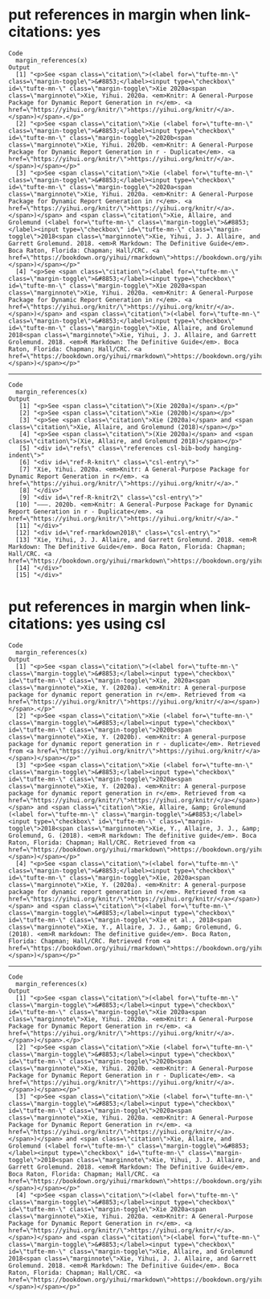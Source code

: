 # put references in margin when link-citations: yes

    Code
      margin_references(x)
    Output
      [1] "<p>See <span class=\"citation\">(<label for=\"tufte-mn-\" class=\"margin-toggle\">&#8853;</label><input type=\"checkbox\" id=\"tufte-mn-\" class=\"margin-toggle\">Xie 2020a<span class=\"marginnote\">Xie, Yihui. 2020a. <em>Knitr: A General-Purpose Package for Dynamic Report Generation in r</em>. <a href=\"https://yihui.org/knitr/\">https://yihui.org/knitr/</a>.</span>)</span>.</p>"                                                                                                                                                                                                                                                                                                                                                                                                                                                                               
      [2] "<p>See <span class=\"citation\">Xie (<label for=\"tufte-mn-\" class=\"margin-toggle\">&#8853;</label><input type=\"checkbox\" id=\"tufte-mn-\" class=\"margin-toggle\">2020b<span class=\"marginnote\">Xie, Yihui. 2020b. <em>Knitr: A General-Purpose Package for Dynamic Report Generation in r - Duplicate</em>. <a href=\"https://yihui.org/knitr/\">https://yihui.org/knitr/</a>.</span>)</span></p>"                                                                                                                                                                                                                                                                                                                                                                                                                                                                    
      [3] "<p>See <span class=\"citation\">Xie (<label for=\"tufte-mn-\" class=\"margin-toggle\">&#8853;</label><input type=\"checkbox\" id=\"tufte-mn-\" class=\"margin-toggle\">2020a<span class=\"marginnote\">Xie, Yihui. 2020a. <em>Knitr: A General-Purpose Package for Dynamic Report Generation in r</em>. <a href=\"https://yihui.org/knitr/\">https://yihui.org/knitr/</a>.</span>)</span> and <span class=\"citation\">Xie, Allaire, and Grolemund (<label for=\"tufte-mn-\" class=\"margin-toggle\">&#8853;</label><input type=\"checkbox\" id=\"tufte-mn-\" class=\"margin-toggle\">2018<span class=\"marginnote\">Xie, Yihui, J. J. Allaire, and Garrett Grolemund. 2018. <em>R Markdown: The Definitive Guide</em>. Boca Raton, Florida: Chapman; Hall/CRC. <a href=\"https://bookdown.org/yihui/rmarkdown\">https://bookdown.org/yihui/rmarkdown</a>.</span>)</span></p>"
      [4] "<p>See <span class=\"citation\">(<label for=\"tufte-mn-\" class=\"margin-toggle\">&#8853;</label><input type=\"checkbox\" id=\"tufte-mn-\" class=\"margin-toggle\">Xie 2020a<span class=\"marginnote\">Xie, Yihui. 2020a. <em>Knitr: A General-Purpose Package for Dynamic Report Generation in r</em>. <a href=\"https://yihui.org/knitr/\">https://yihui.org/knitr/</a>.</span>)</span> and <span class=\"citation\">(<label for=\"tufte-mn-\" class=\"margin-toggle\">&#8853;</label><input type=\"checkbox\" id=\"tufte-mn-\" class=\"margin-toggle\">Xie, Allaire, and Grolemund 2018<span class=\"marginnote\">Xie, Yihui, J. J. Allaire, and Garrett Grolemund. 2018. <em>R Markdown: The Definitive Guide</em>. Boca Raton, Florida: Chapman; Hall/CRC. <a href=\"https://bookdown.org/yihui/rmarkdown\">https://bookdown.org/yihui/rmarkdown</a>.</span>)</span></p>"

---

    Code
      margin_references(x)
    Output
       [1] "<p>See <span class=\"citation\">(Xie 2020a)</span>.</p>"                                                                                                                                                                              
       [2] "<p>See <span class=\"citation\">Xie (2020b)</span></p>"                                                                                                                                                                               
       [3] "<p>See <span class=\"citation\">Xie (2020a)</span> and <span class=\"citation\">Xie, Allaire, and Grolemund (2018)</span></p>"                                                                                                        
       [4] "<p>See <span class=\"citation\">(Xie 2020a)</span> and <span class=\"citation\">(Xie, Allaire, and Grolemund 2018)</span></p>"                                                                                                        
       [5] "<div id=\"refs\" class=\"references csl-bib-body hanging-indent\">"                                                                                                                                                                   
       [6] "<div id=\"ref-R-knitr\" class=\"csl-entry\">"                                                                                                                                                                                         
       [7] "Xie, Yihui. 2020a. <em>Knitr: A General-Purpose Package for Dynamic Report Generation in r</em>. <a href=\"https://yihui.org/knitr/\">https://yihui.org/knitr/</a>."                                                                  
       [8] "</div>"                                                                                                                                                                                                                               
       [9] "<div id=\"ref-R-knitr2\" class=\"csl-entry\">"                                                                                                                                                                                        
      [10] "———. 2020b. <em>Knitr: A General-Purpose Package for Dynamic Report Generation in r - Duplicate</em>. <a href=\"https://yihui.org/knitr/\">https://yihui.org/knitr/</a>."                                                             
      [11] "</div>"                                                                                                                                                                                                                               
      [12] "<div id=\"ref-rmarkdown2018\" class=\"csl-entry\">"                                                                                                                                                                                   
      [13] "Xie, Yihui, J. J. Allaire, and Garrett Grolemund. 2018. <em>R Markdown: The Definitive Guide</em>. Boca Raton, Florida: Chapman; Hall/CRC. <a href=\"https://bookdown.org/yihui/rmarkdown\">https://bookdown.org/yihui/rmarkdown</a>."
      [14] "</div>"                                                                                                                                                                                                                               
      [15] "</div>"                                                                                                                                                                                                                               

# put references in margin when link-citations: yes using csl

    Code
      margin_references(x)
    Output
      [1] "<p>See <span class=\"citation\">(<label for=\"tufte-mn-\" class=\"margin-toggle\">&#8853;</label><input type=\"checkbox\" id=\"tufte-mn-\" class=\"margin-toggle\">Xie, 2020a<span class=\"marginnote\">Xie, Y. (2020a). <em>Knitr: A general-purpose package for dynamic report generation in r</em>. Retrieved from <a href=\"https://yihui.org/knitr/\">https://yihui.org/knitr/</a></span>)</span>.</p>"                                                                                                                                                                                                                                                                                                                                                                                                                                                                                           
      [2] "<p>See <span class=\"citation\">Xie (<label for=\"tufte-mn-\" class=\"margin-toggle\">&#8853;</label><input type=\"checkbox\" id=\"tufte-mn-\" class=\"margin-toggle\">2020b<span class=\"marginnote\">Xie, Y. (2020b). <em>Knitr: A general-purpose package for dynamic report generation in r - duplicate</em>. Retrieved from <a href=\"https://yihui.org/knitr/\">https://yihui.org/knitr/</a></span>)</span></p>"                                                                                                                                                                                                                                                                                                                                                                                                                                                                                 
      [3] "<p>See <span class=\"citation\">Xie (<label for=\"tufte-mn-\" class=\"margin-toggle\">&#8853;</label><input type=\"checkbox\" id=\"tufte-mn-\" class=\"margin-toggle\">2020a<span class=\"marginnote\">Xie, Y. (2020a). <em>Knitr: A general-purpose package for dynamic report generation in r</em>. Retrieved from <a href=\"https://yihui.org/knitr/\">https://yihui.org/knitr/</a></span>)</span> and <span class=\"citation\">Xie, Allaire, &amp; Grolemund (<label for=\"tufte-mn-\" class=\"margin-toggle\">&#8853;</label><input type=\"checkbox\" id=\"tufte-mn-\" class=\"margin-toggle\">2018<span class=\"marginnote\">Xie, Y., Allaire, J. J., &amp; Grolemund, G. (2018). <em>R markdown: The definitive guide</em>. Boca Raton, Florida: Chapman; Hall/CRC. Retrieved from <a href=\"https://bookdown.org/yihui/rmarkdown\">https://bookdown.org/yihui/rmarkdown</a></span>)</span></p>"
      [4] "<p>See <span class=\"citation\">(<label for=\"tufte-mn-\" class=\"margin-toggle\">&#8853;</label><input type=\"checkbox\" id=\"tufte-mn-\" class=\"margin-toggle\">Xie, 2020a<span class=\"marginnote\">Xie, Y. (2020a). <em>Knitr: A general-purpose package for dynamic report generation in r</em>. Retrieved from <a href=\"https://yihui.org/knitr/\">https://yihui.org/knitr/</a></span>)</span> and <span class=\"citation\">(<label for=\"tufte-mn-\" class=\"margin-toggle\">&#8853;</label><input type=\"checkbox\" id=\"tufte-mn-\" class=\"margin-toggle\">Xie et al., 2018<span class=\"marginnote\">Xie, Y., Allaire, J. J., &amp; Grolemund, G. (2018). <em>R markdown: The definitive guide</em>. Boca Raton, Florida: Chapman; Hall/CRC. Retrieved from <a href=\"https://bookdown.org/yihui/rmarkdown\">https://bookdown.org/yihui/rmarkdown</a></span>)</span></p>"                 

---

    Code
      margin_references(x)
    Output
      [1] "<p>See <span class=\"citation\">(<label for=\"tufte-mn-\" class=\"margin-toggle\">&#8853;</label><input type=\"checkbox\" id=\"tufte-mn-\" class=\"margin-toggle\">Xie 2020a<span class=\"marginnote\">Xie, Yihui. 2020a. <em>Knitr: A General-Purpose Package for Dynamic Report Generation in r</em>. <a href=\"https://yihui.org/knitr/\">https://yihui.org/knitr/</a>.</span>)</span>.</p>"                                                                                                                                                                                                                                                                                                                                                                                                                                                                               
      [2] "<p>See <span class=\"citation\">Xie (<label for=\"tufte-mn-\" class=\"margin-toggle\">&#8853;</label><input type=\"checkbox\" id=\"tufte-mn-\" class=\"margin-toggle\">2020b<span class=\"marginnote\">Xie, Yihui. 2020b. <em>Knitr: A General-Purpose Package for Dynamic Report Generation in r - Duplicate</em>. <a href=\"https://yihui.org/knitr/\">https://yihui.org/knitr/</a>.</span>)</span></p>"                                                                                                                                                                                                                                                                                                                                                                                                                                                                    
      [3] "<p>See <span class=\"citation\">Xie (<label for=\"tufte-mn-\" class=\"margin-toggle\">&#8853;</label><input type=\"checkbox\" id=\"tufte-mn-\" class=\"margin-toggle\">2020a<span class=\"marginnote\">Xie, Yihui. 2020a. <em>Knitr: A General-Purpose Package for Dynamic Report Generation in r</em>. <a href=\"https://yihui.org/knitr/\">https://yihui.org/knitr/</a>.</span>)</span> and <span class=\"citation\">Xie, Allaire, and Grolemund (<label for=\"tufte-mn-\" class=\"margin-toggle\">&#8853;</label><input type=\"checkbox\" id=\"tufte-mn-\" class=\"margin-toggle\">2018<span class=\"marginnote\">Xie, Yihui, J. J. Allaire, and Garrett Grolemund. 2018. <em>R Markdown: The Definitive Guide</em>. Boca Raton, Florida: Chapman; Hall/CRC. <a href=\"https://bookdown.org/yihui/rmarkdown\">https://bookdown.org/yihui/rmarkdown</a>.</span>)</span></p>"
      [4] "<p>See <span class=\"citation\">(<label for=\"tufte-mn-\" class=\"margin-toggle\">&#8853;</label><input type=\"checkbox\" id=\"tufte-mn-\" class=\"margin-toggle\">Xie 2020a<span class=\"marginnote\">Xie, Yihui. 2020a. <em>Knitr: A General-Purpose Package for Dynamic Report Generation in r</em>. <a href=\"https://yihui.org/knitr/\">https://yihui.org/knitr/</a>.</span>)</span> and <span class=\"citation\">(<label for=\"tufte-mn-\" class=\"margin-toggle\">&#8853;</label><input type=\"checkbox\" id=\"tufte-mn-\" class=\"margin-toggle\">Xie, Allaire, and Grolemund 2018<span class=\"marginnote\">Xie, Yihui, J. J. Allaire, and Garrett Grolemund. 2018. <em>R Markdown: The Definitive Guide</em>. Boca Raton, Florida: Chapman; Hall/CRC. <a href=\"https://bookdown.org/yihui/rmarkdown\">https://bookdown.org/yihui/rmarkdown</a>.</span>)</span></p>"

